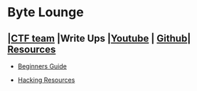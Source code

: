 # Byte Lounge

## |[CTF team](https://ctftime.org/team/126632) |Write  Ups |[Youtube](https://www.youtube.com/channel/UCipF4_3RwcWeWVbWF1O9f6A) | [Github](https://github.com/Byte-Lounge)| [Resources](Resources.md)

* [Beginners Guide](Guide.md)

* [Hacking Resources](HR.md)

